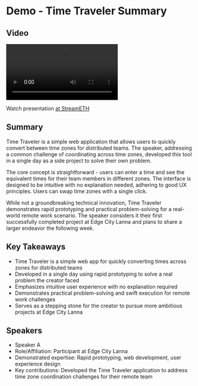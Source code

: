 # Demo - Time Traveler  Summary

## Video
<video controls>
<source src="https://vod-cdn.lp-playback.studio/raw/jxf4iblf6wlsyor6526t4tcmtmqa/catalyst-vod-com/hls/3ca21xtijb00s8pi/index.m3u8" type="application/x-mpegURL">
  Your browser does not support the video tag.
</video>

Watch presentation [at StreamETH](https://streameth.org/edge_city/watch?session=670c9b6a2f3849fecfb9f54a)

## Summary
Time Traveler is a simple web application that allows users to quickly convert between time zones for distributed teams. The speaker, addressing a common challenge of coordinating across time zones, developed this tool in a single day as a side project to solve their own problem.

The core concept is straightforward - users can enter a time and see the equivalent times for their team members in different zones. The interface is designed to be intuitive with no explanation needed, adhering to good UX principles. Users can swap time zones with a single click.

While not a groundbreaking technical innovation, Time Traveler demonstrates rapid prototyping and practical problem-solving for a real-world remote work scenario. The speaker considers it their first successfully completed project at Edge City Lanna and plans to share a larger endeavor the following week.

## Key Takeaways
- Time Traveler is a simple web app for quickly converting times across zones for distributed teams
- Developed in a single day using rapid prototyping to solve a real problem the creator faced
- Emphasizes intuitive user experience with no explanation required
- Demonstrates practical problem-solving and swift execution for remote work challenges
- Serves as a stepping stone for the creator to pursue more ambitious projects at Edge City Lanna

## Speakers
- Speaker A
- Role/Affiliation: Participant at Edge City Lanna
- Demonstrated expertise: Rapid prototyping, web development, user experience design
- Key contributions: Developed the Time Traveler application to address time zone coordination challenges for their remote team

